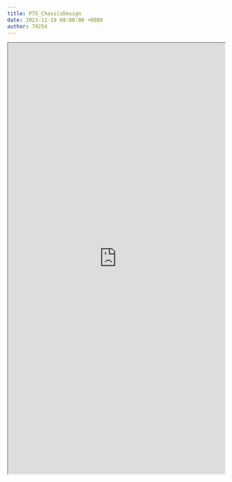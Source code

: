 ```yaml
---
title: P75_ChassisDesign
date: 2023-11-19 08:00:00 +0800
author: 7925X
---
```


<iframe src="https://y.dialwo.com/7925X2024/20231119-P75_ChassisDesign.pdf" width="100%" height="1000px"></iframe>
